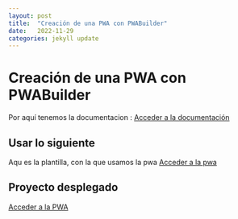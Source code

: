 ```yaml
---
layout: post
title:  "Creación de una PWA con PWABuilder"
date:   2022-11-29
categories: jekyll update
---
```


# Creación de una PWA con PWABuilder

Por aquí tenemos la documentacion : <a href="https://docs.pwabuilder.com/#/starter/quick-start"> Acceder a la documentación</a>

## Usar lo siguiente

Aqu es la plantilla, con la que usamos la pwa
<a href="https://github.com/pwa-builder/pwa-starter"> Acceder a la pwa</a>

## Proyecto desplegado
<a href="https://pwaweb.netlify.app/"> Acceder a la PWA</a>
